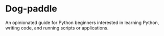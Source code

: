 # Dog-paddle

An opinionated guide for Python beginners interested in learning
Python, writing code, and running scripts or applications.
